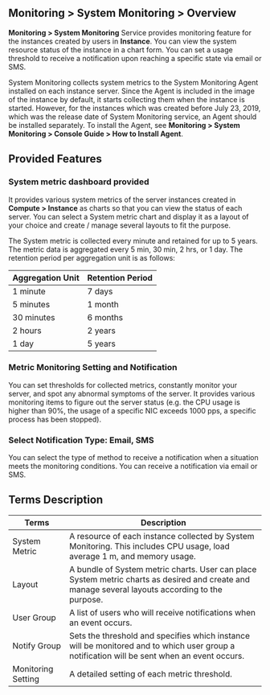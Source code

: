## Monitoring > System Monitoring > Overview
**Monitoring > System Monitoring** Service provides monitoring feature for the instances created by users in **Instance**.
You can view the system resource status of the instance in a chart form. You can set a usage threshold to receive a notification upon reaching a specific state via email or SMS.

System Monitoring collects system metrics to the System Monitoring Agent installed on each instance server. 
Since the Agent is included in the image of the instance by default, it starts collecting them when the instance is started.
However, for the instances which was created before July 23, 2019, which was the release date of System Monitoring service, an Agent should be installed separately.
To install the Agent, see **Monitoring > System Monitoring > Console Guide > How to Install Agent**.

## Provided Features
### System metric dashboard provided
It provides various system metrics of the server instances created in **Compute > Instance** as charts so that you can view the status of each server. You can select a System metric chart and display it as a layout of your choice and create / manage several layouts to fit the purpose.

The System metric is collected every minute and retained for up to 5 years. The metric data is aggregated every 5 min, 30 min, 2 hrs, or 1 day. The retention period per aggregation unit is as follows:

Aggregation Unit|Retention Period
---|---
1 minute|7 days
5 minutes|1 month
30 minutes|6 months
2 hours|2 years
1 day|5 years

### Metric Monitoring Setting and Notification
You can set thresholds for collected metrics, constantly monitor your server, and spot any abnormal symptoms of the server.
It provides various monitoring items to figure out the server status (e.g. the CPU usage is higher than 90%, the usage of a specific NIC exceeds 1000 pps, a specific process has been stopped).

### Select Notification Type: Email, SMS
You can select the type of method to receive a notification when a situation meets the monitoring conditions.
You can receive a notification via email or SMS.

## Terms Description
Terms|Description
---|---
System Metric | A resource of each instance collected by System Monitoring. This includes CPU usage, load average 1 m, and memory usage.
Layout | A bundle of System metric charts. User can place System metric charts as desired and   create and manage several layouts according to the purpose.
User Group | A list of users who will receive notifications when an event occurs.
Notify Group | Sets the threshold and specifies which instance will be monitored and to which user group a notification will be sent when an event occurs.
Monitoring Setting | A detailed setting of each metric threshold.

